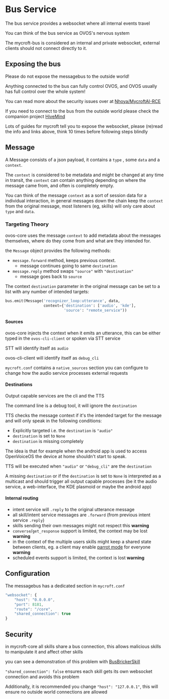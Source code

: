 # Bus Service

The bus service provides a websocket where all internal events travel

You can think of the bus service as OVOS's nervous system

The mycroft-bus is considered an internal and private websocket, external clients should not connect directly to it.

## Exposing the bus

Please do not expose the messagebus to the outside world!

Anything connected to the bus can fully control OVOS, and OVOS usually has full control over the whole system!

You can read more about the security issues over at [Nhoya/MycroftAI-RCE](https://github.com/Nhoya/MycroftAI-RCE)

If you need to connect to the bus from the outside world please check the companion project [HiveMind](https://openvoiceos.github.io/community-docs/friends/#hivemind)

Lots of guides for mycroft tell you to expose the websocket, please (re)read the info and links above, think 10 times before following steps blindly

## Message

A Message consists of a json payload, it contains a `type` , some `data` and a `context`. 

The `context` is considered to be metadata and might be changed at any time in transit, the `context` can contain anything depending on where the message came from, and often is completely empty. 

You can think of the message `context` as a sort of session data for a individual interaction, in general messages down the chain keep the `context` from the original message, most listeners (eg, skills) will only care about `type` and `data`. 

### Targeting Theory

ovos-core uses the message `context` to add metadata about the messages themselves, where do they come from and what are they intended for.

the `Message` object provides the following methods:

- `message.forward` method, keeps previous context.
	- message continues going to same `destination`
- `message.reply` method swaps `"source"` with `"destination"`
	- message goes back to `source`

The context `destination` parameter in the original message can be set to a list with any number of intended targets:

```python
bus.emit(Message('recognizer_loop:utterance', data, 
				 context={'destination': ['audio', 'kde'],
						  'source': "remote_service"))
```

#### Sources

ovos-core injects the context when it emits an utterance, this can be either typed in the `ovos-cli-client` or spoken via STT service

STT will identify itself as `audio`

ovos-cli-client will identify itself as `debug_cli`

`mycroft.conf` contains a `native_sources` section you can configure to change how the audio service processes external requests

#### Destinations

Output capable services are the cli and the TTS

The command line is a debug tool, it will ignore the `destination`

TTS checks the message context if it's the intended target for the message and will only speak in the following conditions:

- Explicitly targeted i.e. the `destination` is `"audio"`
- `destination` is set to `None`
- `destination` is missing completely

The idea is that for example when the android app is used to access OpenVoiceOS the device at home shouldn't start to speak.

TTS will be executed when `"audio"` or `"debug_cli"` are the `destination`

A missing `destination` or if the `destination` is set to `None` is interpreted as a multicast and should trigger all output capable processes (be it the audio service, a web-interface, the KDE plasmoid or maybe the android app)

#### Internal routing

- intent service will `.reply` to the original utterance message
- all skill/intent service messages are `.forward` (from previous intent service `.reply`)
- skills sending their own messages might not respect this **warning**
- `converse`/`get_response` support is limited, the context may be lost **warning**
- in the context of the multiple users skills might keep a shared state between clients, eg. a client may enable [parrot mode](https://github.com/JarbasSkills/skill-parrot) for everyone  **warning**
- scheduled events support is limited, the context is lost **warning**

## Configuration

The messagebus has a dedicated section in `mycroft.conf`

```javascript
"websocket": {
    "host": "0.0.0.0",
    "port": 8181,
    "route": "/core",
    "shared_connection": true
}
```

## Security

in mycroft-core all skills share a bus connection, this allows malicious skills to manipulate it and affect other skills

you can see a demonstration of this problem with [BusBrickerSkill](https://github.com/EvilJarbas/BusBrickerSkill)

`"shared_connection": false` ensures each skill gets its own websocket connection and avoids this problem

Additionally, it is recommended you change `"host": "127.0.0.1"`, this will ensure no outside world connections are allowed

